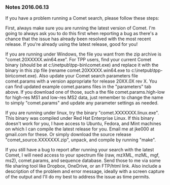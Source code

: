 ### Notes 2016.06.13

If you have a problem running a Comet search, please follow these steps:

First, always make sure you are running the latest version of Comet.
I'm going to always ask you to do this first when reporting a
bug as there's a chance that the issue has already been resolved with the most
recent release.  If you're already using the latest release, good for you!

If you are running under Windows, the file you want from the zip archive is
"comet.20XXXXX.win64.exe".  For TPP users, find your current Comet binary
(should be at c:\inetpub\tpp-bin\comet.exe) and replace it with the binary in
this zip file (rename comet.20XXXXX.win64.exe to c:\inetpub\tpp-bin\comet.exe).
Also update your Comet search parameters file comet.params with a version
appropriate for release 20XX.0X rev X.  You can find updated example
comet.params files in the "parameters" tab above.  If you download one of
those, such a the file comet.params.high-low for high-res MS1 and low-res MS2
data, just remember to change the name to simply "comet.params" and update any
parameter settings as needed.

If you are running under linux, try the binary "comet.XXXXXXX.linux.exe".  This
binary was compiled under Red Hat Enterprise Linux.  If this binary doesn't
work for you, I have access to Ubuntu, Fedora, and Mint machines on which I can
compile the latest release for you.  Email me at jke000 at gmail.com for these.
Or simply download the source release "comet_source.XXXXXXX.zip", unpack, and
compile by running "make".

If  you still have a bug to report after running your search with the latest
Comet, I will need access to your spectrum file (raw, mzXML, mzML, mgf, ms2),
comet.params, and sequence database.  Send those to me via some file sharing
tool like Dropbox, OneDrive, or an FTP/html link.  Also include a description
of the problem and error message, ideally with a screen capture of the output
and I'll do my best to address the issue as time permits.

